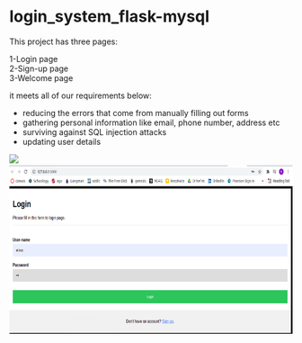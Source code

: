 # login_system_flask-mysql

This project has three pages: 

1-Login page<br/>
2-Sign-up page<br/>
3-Welcome page<br/>

it meets all of our requirements below:

* reducing the errors that come from manually filling out forms<br/>
* gathering personal information like email, phone number, address etc<br/>
* surviving against SQL injection attacks<br/>
* updating user details<br/>


![](screen_shots/loginpage.png=250x250)
<img src="https://github.com/alibozkurtkyrd/login_system_flask-mysql/blob/main/screen_shots/loginpage.png" width="700" height="300">
